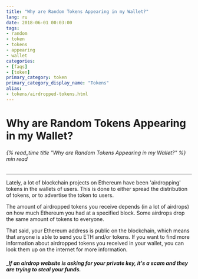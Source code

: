 ```yaml
---
title: "Why are Random Tokens Appearing in my Wallet?"
lang: ru
date: 2018-06-01 00:03:00
tags:
- random
- token
- tokens
- appearing
- wallet
categories:
- [faqs]
- [token]
primary_category: token
primary_category_display_name: "Tokens"
alias:
- tokens/airdropped-tokens.html
---
```


# __Why are Random Tokens Appearing in my Wallet?__
###### {% read_time title "Why are Random Tokens Appearing in my Wallet?" %} min read
***

Lately, a lot of blockchain projects on Ethereum have been 'airdropping' tokens in the wallets of users. This is done to either spread the distribution of tokens, or to advertise the token to users.

The amount of airdropped tokens you receive depends (in a lot of airdrops) on how much Ethereum you had at a specified block. Some airdrops drop the same amount of tokens to everyone.

That said, your Ethereum address is public on the blockchain, which means that anyone is able to send you ETH and/or tokens. If you want to find more information about airdropped tokens you received in your wallet, you can look them up on the internet for more information.

#### __If an airdrop website is asking for your private key, it's a scam and they are trying to steal your funds._